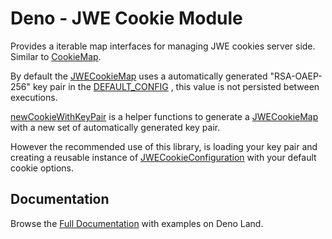 # Deno - JWE Cookie Module

Provides a iterable map interfaces for managing JWE cookies server side. Similar
to [CookieMap](https://deno.land/std/http/cookie_map.ts).

By default the
[JWECookieMap](https://deno.land/x/jwe_cookie_map/main.ts?s=JWECookieMap) uses a
automatically generated "RSA-OAEP-256" key pair in the
[DEFAULT_CONFIG](https://deno.land/x/jwe_cookie_map/main.ts?s=DEFAULT_CONFIG) ,
this value is not persisted between executions.

[newCookieWithKeyPair](https://deno.land/x/jwe_cookie_map/main.ts?s=newCookieWithKeyPair)
is a helper functions to generate a
[JWECookieMap](https://deno.land/x/jwe_cookie_map/main.ts?s=JWECookieMap) with a
new set of automatically generated key pair.

However the recommended use of this library, is loading your key pair and
creating a reusable instance of
[JWECookieConfiguration](https://deno.land/x/jwe_cookie_map/main.ts?s=JWECookieConfiguration)
with your default cookie options.

## Documentation

Browse the [Full Documentation](https://deno.land/x/jwe_cookie_map/main.ts) with
examples on Deno Land.
